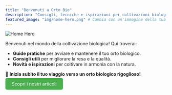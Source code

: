 ```yaml
---
title: "Benvenuti a Orto Bio"
description: "Consigli, tecniche e ispirazioni per coltivazioni biologiche di successo."
featured_image: "img/home-hero.png" # Cambia con un'immagine della tua scelta
---
```


![Home Hero](/img/home-hero.png)

Benvenuti nel mondo della coltivazione biologica! Qui troverai:

- **Guide pratiche** per avviare e mantenere il tuo orto biologico.
- **Consigli utili** per migliorare la resa e la qualità.
- **Novità e ispirazioni** per coltivare in armonia con la natura.

🌟 **Inizia subito il tuo viaggio verso un orto biologico rigoglioso!**

<a href="/blog/" style="background-color: #4CAF50; color: white; padding: 10px 20px; text-decoration: none; border-radius: 5px;">Scopri i nostri articoli</a>
